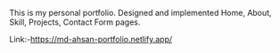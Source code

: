 This is my personal portfolio. Designed and implemented Home, About, Skill, Projects, Contact Form pages.

Link:-https://md-ahsan-portfolio.netlify.app/
